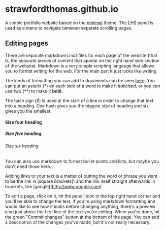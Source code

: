 # strawfordthomas.github.io

A simple portfolio website based on the [minimal](https://pages-themes.github.io/minimal/) theme. The LHS panel is used as a menu to navigate between separate scrolling pages.

## Editing pages

There are separate markdown(.md) files for each page of the website (that is, the separate pieces of content that appear on the right hand side section of the website). Markdown is a very simple scripting langauge that allows you to format writing for the web. For the main part it just looks like writing. 

The kinds of formatting you can add to documents can be seen [here](https://pages-themes.github.io/minimal/). You can put an asterix (\*) on each side of a word to make it *italicised*, or you can use two (\*\*) to make it **bold.**

The hash sign (\#) is used at the start of a line in order to change that text into a heading. One hash gives you the biggest size of heading and six gives you the smallest.

#### Size four heading

##### Size five heading

###### Size six heading

You can also use markdown to format bullet points and lists, but maybe you don't need those here.

Adding links to your text is a matter of putting the word or phrase you want to be the link in \[square brackets]\ and the link itself straight afterwards in brackets, like \[google](http://www.google.com). 

To edit a page, click on it, hit the pencil icon in the top right hand corner and you'll be able to change the text. If you're using markdown formatting and would like to see how it looks before changing anything, there's a preview icon just above the first line of the text you're editing. When you're done, hit the green "Commit changes" button at the bottom of the page. You can add a description of the changes you've made, but it's not really necessary. 


